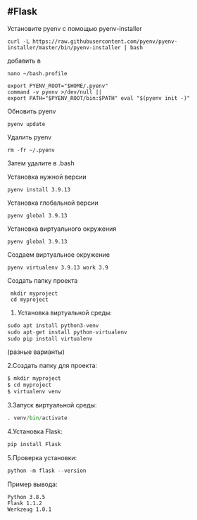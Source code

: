 #Flask
---
Установите pyenv с помощью pyenv-installer
```
curl -L https://raw.githubusercontent.com/pyenv/pyenv-installer/master/bin/pyenv-installer | bash
```
добавить в 
```
nano ~/bash.profile
```
```
export PYENV_ROOT="$HOME/.pyenv"
command -v pyenv >/dev/null || 
export PATH="$PYENV_ROOT/bin:$PATH" eval "$(pyenv init -)"
```
Обновить pyenv
```
pyenv update
```
Удалить pyenv
```
rm -fr ~/.pyenv
```
Затем удалите в .bash

Установка нужной версии
```
pyenv install 3.9.13
```

Установка глобальной версии
```
pyenv global 3.9.13
```

Установка виртуального окружения
```
pyenv global 3.9.13
```

Создаем виртуальное окружение
```
pyenv virtualenv 3.9.13 work 3.9
```
Создать папку проекта
```
 mkdir myproject
 cd myproject
 ```
 



1. Установка виртуальной среды:
```python
sudo apt install python3-venv
sudo apt-get install python-virtualenv
sudo pip install virtualenv
```
(разные варианты)

2.Создать папку для проекта:
```python
$ mkdir myproject
$ cd myproject
$ virtualenv venv
```
3.Запуск виртуальной среды:
```python
. venv/bin/activate
```
4.Установка Flask:
```python
pip install Flask
```
5.Проверка установки:
```python
python -m flask --version
```
Пример вывода:
```
Python 3.8.5
Flask 1.1.2
Werkzeug 1.0.1
```

